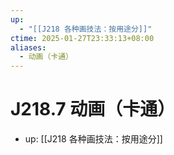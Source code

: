 ```yaml
---
up:
  - "[[J218 各种画技法：按用途分]]"
ctime: 2025-01-27T23:33:13+08:00
aliases:
  - 动画（卡通）
---
```


# J218.7 动画（卡通）

- up: [[J218 各种画技法：按用途分]]
